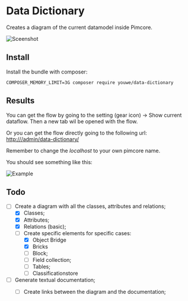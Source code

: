 Data Dictionary
======
Creates a diagram of the current datamodel inside Pimcore.

![Sceenshot](https://image.ibb.co/mRmAgL/Screenshot-2018-10-17-at-23-46-00.png)

## Install

Install the bundle with composer:

```
COMPOSER_MEMORY_LIMIT=3G composer require youwe/data-dictionary
```

## Results

You can get the flow by going to the setting (gear icon) -> Show current dataflow. Then a new tab wil be opened with the flow.

Or you can get the flow directly going to the following url: 
[http://<localhost>/admin/data-dictionary/](http://<localhost>/admin/data-dictionary)

Remember to change the *localhost* to your own pimcore name.

You should see something like this:

![Example](https://image.ibb.co/dF71pU/image.png)


## Todo
- [ ]  Create a diagram with all the classes, attributes and relations;
    - [x] Classes;
    - [x] Attributes;
    - [x] Relations (basic);  
    - [ ]  Create specific elements for specific cases:
        - [x]  Object Bridge
        - [x]  Bricks
        - [ ]  Block;
        - [ ]  Field collection;
        - [ ]  Tables;
        - [ ]  Classificationstore
- [ ] Generate textual documentation;
    - [ ] Create links between the diagram and the documentation;
    
